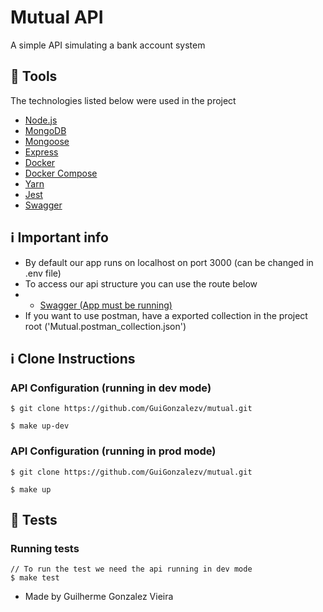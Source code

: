 # Mutual API

A simple API simulating a bank account system

## :rocket: Tools
The technologies listed below were used in the project
- [Node.js](https://nodejs.org/en/)
- [MongoDB](https://www.mongodb.com/)
- [Mongoose](https://mongoosejs.com/)
- [Express](https://expressjs.com/pt-br/)
- [Docker](https://www.docker.com/)
- [Docker Compose](https://docs.docker.com/compose/)
- [Yarn](https://yarnpkg.com/)
- [Jest](https://jestjs.io/pt-BR/)
- [Swagger](https://swagger.io/)


## :information_source: Important info
- By default our app runs on localhost on port 3000 (can be changed in .env file)
- To access our api structure you can use the route below
- - [Swagger (App must be running)](https://localhost:3000/swagger)
- If you want to use postman, have a exported collection in the project root ('Mutual.postman_collection.json')

## :information_source: Clone Instructions
### API Configuration (running in dev mode)
```git
$ git clone https://github.com/GuiGonzalezv/mutual.git

$ make up-dev
```

### API Configuration (running in prod mode)
```git
$ git clone https://github.com/GuiGonzalezv/mutual.git

$ make up
```

## :test_tube: Tests
### Running tests
```git
// To run the test we need the api running in dev mode
$ make test
```

- Made by Guilherme Gonzalez Vieira
